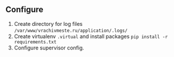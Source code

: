 ## Configure
1. Create directory for log files `/var/www/vrachivmeste.ru/application/.logs/`
2. Create virtualenv `.virtual` and install packages `pip install -r requirements.txt`
3. Configure supervisor config.
